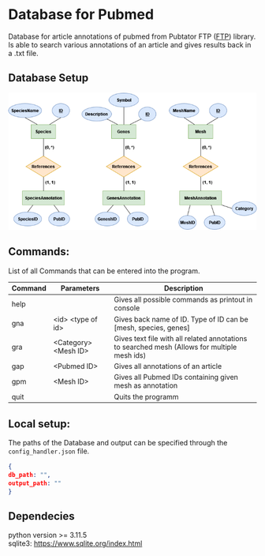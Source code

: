 # Database for Pubmed 
Database for article annotations of pubmed from Pubtator FTP ([FTP](https://ftp.ncbi.nlm.nih.gov/pub/lu/PubTatorCentral/)) library. Is able to search various annotations of an article and gives results back in a .txt file.
## Database Setup

![ScreenShot](pubmed.drawio.png)

## Commands:
List of all Commands that can be entered into the program.

| Command | Parameters             | Description                                                                                  |
|---------|------------------------|----------------------------------------------------------------------------------------------|
| help    |                        | Gives all possible commands as printout in console                                           |
| gna     | \<id> \<type of id>    | Gives back name of ID. Type of ID can be [mesh, species, genes]                              |
| gra     | \<Category> \<Mesh ID> | Gives text file with all related annotations to searched mesh (Allows for multiple mesh ids) |   
| gap     | \<Pubmed ID>           | Gives all annotations of an article                                                          |
| gpm     | \<Mesh ID>             | Gives all Pubmed IDs containing given mesh as annotation                                     |
| quit    |                        | Quits the programm                                                                           |
## Local setup:

The paths of the Database and output can be specified through the `config_handler.json` file.

```JSON
{
db_path: "",
output_path: ""
}
```

## Dependecies

python version >= 3.11.5 <br>
sqlite3:  https://www.sqlite.org/index.html

